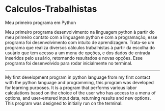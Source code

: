 # Calculos-Trabalhistas
Meu primeiro programa em Python

Meu primeiro programa desenvolvimento na linguagem python à partir do meu primeiro contato com a linguagem python e com a programação,
esse programa foi desenvolvimento com intuito de aprendizagem. Trata-se um programa que realiza diversos cálculos trabalhistas à partir 
da escolha do usuário que tem acesso a um menu de opções, e dos dados de entrada inseridos pelo usuário, retornando resultados e novas
opções. Esse programa foi desenvolvido para rodar inicialmente no terminal.

---------------------------------------------------------------------------------------------------------------------------------------

My first development program in python language from my first contact with the python language and programming, this program was 
developed for learning purposes. It is a program that performs various labor calculations based on the choice of the user who has 
access to a menu of options, and user-entered input data, returning results and new options. This program was designed to initially 
run on the terminal.
